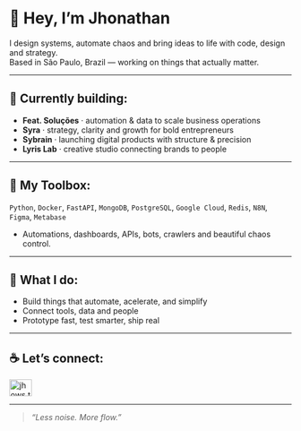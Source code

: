 # 👋 Hey, I’m Jhonathan

I design systems, automate chaos and bring ideas to life with code, design and strategy.  
Based in São Paulo, Brazil — working on things that actually matter.

---

## 🚧 Currently building:
- **Feat. Soluções** · automation & data to scale business operations  
- **Syra** · strategy, clarity and growth for bold entrepreneurs  
- **Sybrain** · launching digital products with structure & precision  
- **Lyris Lab** · creative studio connecting brands to people  

---

## 🧰 My Toolbox:
`Python`, `Docker`, `FastAPI`, `MongoDB`, `PostgreSQL`, `Google Cloud`, `Redis`, `N8N`, `Figma`, `Metabase`  
+ Automations, dashboards, APIs, bots, crawlers and beautiful chaos control.

---

## 🧠 What I do:
- Build things that automate, acelerate, and simplify  
- Connect tools, data and people  
- Prototype fast, test smarter, ship real  

---

## ☕ Let’s connect:
<a href="https://instagram.com/jhows.tech" target="blank"><img align="center" src="https://raw.githubusercontent.com/rahuldkjain/github-profile-readme-generator/master/src/images/icons/Social/instagram.svg" alt="jhows.tech" height="30" width="40" /></a>

---

> *“Less noise. More flow.”*
